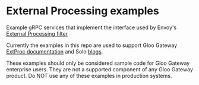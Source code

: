 # External Processing examples

Example gRPC services that implement the interface used by Envoy's [External Processing filter](https://www.envoyproxy.io/docs/envoy/latest/configuration/http/http_filters/ext_proc_filter)

Currently the examples in this repo are used to support Gloo Gateway [ExtProc documentation](https://docs.solo.io/gateway/latest/traffic-management/extproc/header-manipulation/) and Solo [blogs](https://www.solo.io/blog/extproc-info-leakage/).

These examples should only be considered sample code for Gloo Gateway enterprise users. They are not a supported component of any Gloo Gateway product. Do NOT use any of these examples in production systems.
